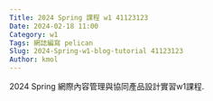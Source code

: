 ```yaml
---
Title: 2024 Spring 課程 w1 41123123
Date: 2024-02-18 11:00
Category: w1
Tags: 網誌編寫 pelican
Slug: 2024-Spring-w1-blog-tutorial 41123123
Author: kmol
---
```


2024 Spring 網際內容管理與協同產品設計實習w1課程.

<!-- PELICAN_END_SUMMARY -->


